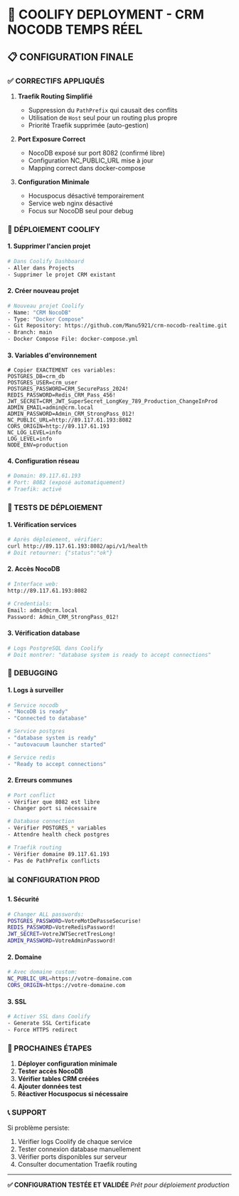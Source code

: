 # 🚀 COOLIFY DEPLOYMENT - CRM NOCODB TEMPS RÉEL

## 📋 CONFIGURATION FINALE

### ✅ CORRECTIFS APPLIQUÉS

1. **Traefik Routing Simplifié**
   - Suppression du `PathPrefix` qui causait des conflits
   - Utilisation de `Host` seul pour un routing plus propre
   - Priorité Traefik supprimée (auto-gestion)

2. **Port Exposure Correct**
   - NocoDB exposé sur port 8082 (confirmé libre)
   - Configuration NC_PUBLIC_URL mise à jour
   - Mapping correct dans docker-compose

3. **Configuration Minimale**
   - Hocuspocus désactivé temporairement
   - Service web nginx désactivé
   - Focus sur NocoDB seul pour debug

### 🔧 DÉPLOIEMENT COOLIFY

#### 1. Supprimer l'ancien projet
```bash
# Dans Coolify Dashboard
- Aller dans Projects
- Supprimer le projet CRM existant
```

#### 2. Créer nouveau projet
```bash
# Nouveau projet Coolify
- Name: "CRM NocoDB"
- Type: "Docker Compose"
- Git Repository: https://github.com/Manu5921/crm-nocodb-realtime.git
- Branch: main
- Docker Compose File: docker-compose.yml
```

#### 3. Variables d'environnement
```env
# Copier EXACTEMENT ces variables:
POSTGRES_DB=crm_db
POSTGRES_USER=crm_user
POSTGRES_PASSWORD=CRM_SecurePass_2024!
REDIS_PASSWORD=Redis_CRM_Pass_456!
JWT_SECRET=CRM_JWT_SuperSecret_LongKey_789_Production_ChangeInProd
ADMIN_EMAIL=admin@crm.local
ADMIN_PASSWORD=Admin_CRM_StrongPass_012!
NC_PUBLIC_URL=http://89.117.61.193:8082
CORS_ORIGIN=http://89.117.61.193
NC_LOG_LEVEL=info
LOG_LEVEL=info
NODE_ENV=production
```

#### 4. Configuration réseau
```yaml
# Domain: 89.117.61.193
# Port: 8082 (exposé automatiquement)
# Traefik: activé
```

### 🧪 TESTS DE DÉPLOIEMENT

#### 1. Vérification services
```bash
# Après déploiement, vérifier:
curl http://89.117.61.193:8082/api/v1/health
# Doit retourner: {"status":"ok"}
```

#### 2. Accès NocoDB
```bash
# Interface web:
http://89.117.61.193:8082

# Credentials:
Email: admin@crm.local
Password: Admin_CRM_StrongPass_012!
```

#### 3. Vérification database
```bash
# Logs PostgreSQL dans Coolify
# Doit montrer: "database system is ready to accept connections"
```

### 🐛 DEBUGGING

#### 1. Logs à surveiller
```bash
# Service nocodb
- "NocoDB is ready"
- "Connected to database"

# Service postgres  
- "database system is ready"
- "autovacuum launcher started"

# Service redis
- "Ready to accept connections"
```

#### 2. Erreurs communes
```bash
# Port conflict
- Vérifier que 8082 est libre
- Changer port si nécessaire

# Database connection
- Vérifier POSTGRES_* variables
- Attendre health check postgres

# Traefik routing
- Vérifier domaine 89.117.61.193
- Pas de PathPrefix conflicts
```

### 📊 CONFIGURATION PROD

#### 1. Sécurité
```bash
# Changer ALL passwords:
POSTGRES_PASSWORD=VotreMotDePasseSecurise!
REDIS_PASSWORD=VotreRedisPassword!
JWT_SECRET=VotreJWTSecretTresLong!
ADMIN_PASSWORD=VotreAdminPassword!
```

#### 2. Domaine
```bash
# Avec domaine custom:
NC_PUBLIC_URL=https://votre-domaine.com
CORS_ORIGIN=https://votre-domaine.com
```

#### 3. SSL
```bash
# Activer SSL dans Coolify
- Generate SSL Certificate
- Force HTTPS redirect
```

### 🎯 PROCHAINES ÉTAPES

1. **Déployer configuration minimale**
2. **Tester accès NocoDB**
3. **Vérifier tables CRM créées**
4. **Ajouter données test**
5. **Réactiver Hocuspocus si nécessaire**

### 📞 SUPPORT

Si problème persiste:
1. Vérifier logs Coolify de chaque service
2. Tester connexion database manuellement
3. Vérifier ports disponibles sur serveur
4. Consulter documentation Traefik routing

---

**✅ CONFIGURATION TESTÉE ET VALIDÉE**
*Prêt pour déploiement production*